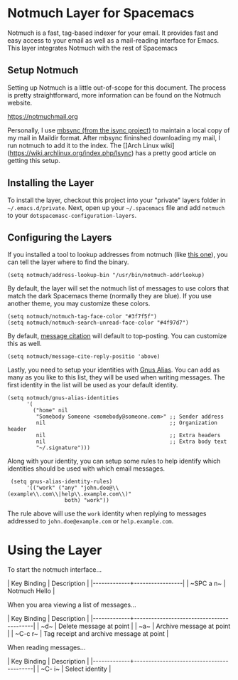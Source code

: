 # Notmuch Layer for Spacemacs

Notmuch is a fast, tag-based indexer for your email. It provides fast and easy
access to your email as well as a mail-reading interface for Emacs. This layer
integrates Notmuch with the rest of Spacemacs

## Setup Notmuch

Setting up Notmuch is a little out-of-scope for this document. The process is
pretty straightforward, more information can be found on the Notmuch website.

  https://notmuchmail.org
  
Personally, I
use [mbsync (from the isync project)](http://isync.sourceforge.net) to maintain
a local copy of my mail in Maildir format. After mbsync fininshed downloading my
mail, I run notmuch to add it to the index. The []Arch Linux
wiki](https://wiki.archlinux.org/index.php/Isync) has a pretty good article on
getting this setup.

## Installing the Layer

To install the layer, checkout this project into your "private" layers folder in
`~/.emacs.d/private`. Next, open up your `~/.spacemacs` file and add `notmuch`
to your `dotspacemasc-configuration-layers`.

## Configuring the Layers

If you installed a tool to lookup addresses from notmuch
(like [this one](https://github.com/aperezdc/notmuch-addrlookup-c)), you can
tell the layer where to find the binary.

    (setq notmuch/address-lookup-bin "/usr/bin/notmuch-addrlookup)
    
By default, the layer will set the notmuch list of messages to use colors that
match the dark Spacemacs theme (normally they are blue). If you use another
theme, you may customize these colors.

    (setq notmuch/notmuch-tag-face-color "#3f7f5f")
    (setq notmuch/notmuch-search-unread-face-color "#4f97d7")
    
By
default,
[message citation](https://www.gnu.org/software/emacs/manual/html_node/message/Insertion-Variables.html) will
default to top-posting. You can customize this as well.

    (setq notmuch/message-cite-reply-positio 'above)
    
Lastly, you need to setup your identities
with [Gnus Alias](https://notmuchmail.org/emacstips/#index16h2). You can add as
many as you like to this list, they will be used when writing messages. The
first identity in the list will be used as your default identity.

    (setq notmuch/gnus-alias-identities
          '(
            ("home" nil
             "Somebody Someone <somebody@someone.com>" ;; Sender address
             nil                                       ;; Organization header
             nil                                       ;; Extra headers
             nil                                       ;; Extra body text
             "~/.signature")))

Along with your identity, you can setup some rules to help identify which
identities should be used with which email messages.

     (setq gnus-alias-identity-rules)
          '(("work" ("any" "john.doe@\\(example\\.com\\|help\\.example.com\\)" 
                      both) "work"))

The rule above will use the `work` identity when replying to messages addressed
to `john.doe@example.com` or `help.example.com`.

# Using the Layer

To start the notmuch interface...


| Key Binding | Description     |
|-------------+-----------------|
| ~SPC a n~   | Notmuch Hello   |

When you area viewing a list of messages...

| Key Binding | Description                              |
|-------------+------------------------------------------|
| ~d~         | Delete message at point                  |
| ~a~         | Archive message at point                 |
| ~C-c r~     | Tag receipt and archive message at point |

When reading messages...

| Key Binding | Description                              |
|-------------+------------------------------------------|
| ~C- i~      | Select identity                          |

